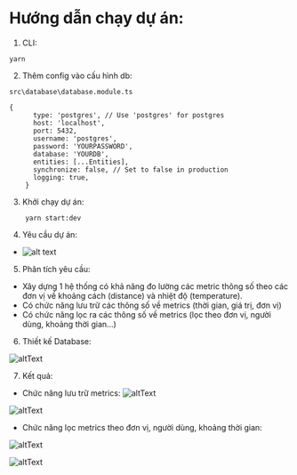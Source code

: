 # Hướng dẫn chạy dự án:
1. CLI: 

```
yarn
```
2. Thêm config vào cấu hình db: 
``` 
src\database\database.module.ts

{
      type: 'postgres', // Use 'postgres' for postgres
      host: 'localhost',
      port: 5432,
      username: 'postgres',
      password: 'YOURPASSWORD',
      database: 'YOURDB',
      entities: [...Entities],
      synchronize: false, // Set to false in production
      logging: true,
    }
```
3. Khởi chạy dự án: 
```
    yarn start:dev
```

4. Yêu cầu dự án: 
- ![alt text](https://i.ibb.co/C98pSQ1/0-requirement.png)

5. Phân tích yêu cầu:
- Xây dựng 1 hệ thống có khả năng đo lường các metric thông số theo các đơn vị về khoảng cách (distance) và nhiệt độ (temperature).
- Có chức năng lưu trữ các thông số về metrics (thời gian, giá trị, đơn vị) 
- Có chức năng lọc ra các thông số về metrics (lọc theo đơn vị, người dùng, khoảng thời gian...)

6. Thiết kế Database:

![altText](https://i.ibb.co/ZBPKGnh/1-db-Design.png)

7. Kết quả: 
- Chức năng lưu trữ metrics:
![altText](https://i.ibb.co/9gPMMxm/2-insert.png)

![altText](https://i.ibb.co/kBGz8L5/3-insert.png)

- Chức năng lọc metrics theo đơn vị, người dùng, khoảng thời gian:

![altText](https://i.ibb.co/dcNNT4h/5-get.png)

![altText](https://i.ibb.co/gJLH08j/4-get.png)